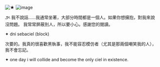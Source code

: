 ![★](https://komarev.com/ghpvc/?username=bitterabbit&color=000000)
![image](https://github.com/user-attachments/assets/e5730ce5-0e45-4e99-bc3b-7f39787f5a5e)

౨ৎ 我不說話……我通常坐著，大部分時間都是一個人。如果你想擁抱，對我來說沒問題。 我常常屏蔽別人，所以要小心。感謝您的閱讀。

 ✦ dni sebaciel (block)

 次要的。我真的很喜歡黑執事，我不能容忍模仿者（尤其是那兩個嘲笑我的人），我不會忘記。

✦ one day i will collide and become the only ciel in existence.
